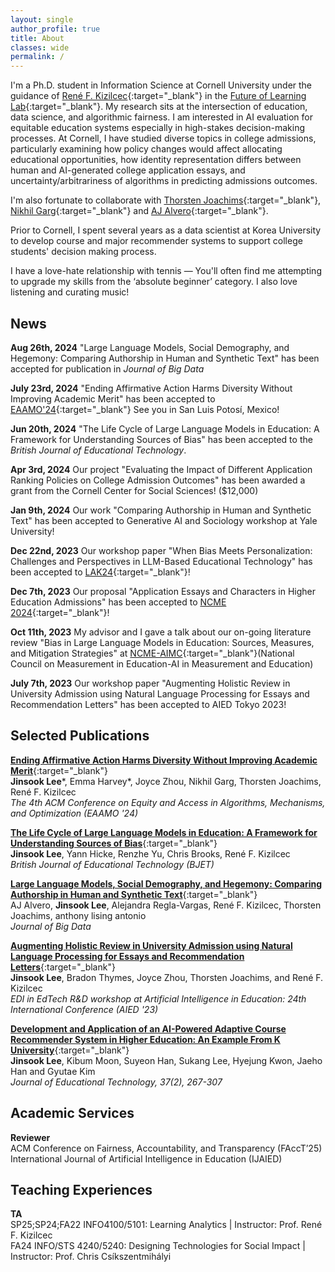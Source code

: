 ```yaml
---
layout: single
author_profile: true
title: About
classes: wide
permalink: /
---
```


I'm a Ph.D. student in Information Science at Cornell University under the guidance of [René F. Kizilcec](https://rene.kizilcec.com){:target="_blank"} in the [Future of Learning Lab](https://learning.cis.cornell.edu/){:target="_blank"}. My research sits at the intersection of education, data science, and algorithmic fairness. I am interested in AI evaluation for equitable education systems especially in high-stakes decision-making processes. At Cornell, I have studied diverse topics in college admissions, particularly examining how policy changes would affect allocating educational opportunities, how identity representation differs between human and AI-generated college application essays, and uncertainty/arbitrariness of algorithms in predicting admissions outcomes.

I'm also fortunate to collaborate with [Thorsten Joachims](https://www.cs.cornell.edu/people/tj){:target="_blank"}, [Nikhil Garg](https://gargnikhil.com){:target="_blank"} and [AJ Alvero](https://ajalvero.com){:target="_blank"}.  

Prior to Cornell, I spent several years as a data scientist at Korea University to develop course and major recommender systems to support college students' decision making process.

I have a love-hate relationship with tennis — You'll often find me attempting to upgrade my skills from the ‘absolute beginner’ category. I also love listening and curating music!

## News
**Aug 26th, 2024** "Large Language Models, Social Demography, and Hegemony: Comparing Authorship in Human and Synthetic Text" has been accepted for publication in *Journal of Big Data* 

**July 23rd, 2024** "Ending Affirmative Action Harms Diversity Without Improving Academic Merit" has been accepted to [EAAMO'24](https://conference.eaamo.org/){:target="_blank"} See you in San Luis Potosí, Mexico!
 
**Jun 20th, 2024** "The Life Cycle of Large Language Models in Education: A Framework for Understanding Sources of Bias" has been accepted to the *British Journal of Educational Technology*. 

**Apr 3rd, 2024** Our project "Evaluating the Impact of Different Application Ranking Policies on College Admission Outcomes" has been awarded a grant from the Cornell Center for Social Sciences! ($12,000)

**Jan 9th, 2024** Our work "Comparing Authorship in Human and Synthetic Text" has been accepted to Generative AI and Sociology workshop at Yale University! 

**Dec 22nd, 2023** Our workshop paper "When Bias Meets Personalization: Challenges and
Perspectives in LLM-Based Educational Technology" has been accepted to [LAK24](https://www.solaresearch.org/events/lak/lak24/){:target="_blank"}!

**Dec 7th, 2023** Our proposal "Application Essays and Characters in Higher Education Admissions" has been accepted to [NCME 2024](https://www.ncme.org/home){:target="_blank"}!

**Oct 11th, 2023** My advisor and I gave a talk about our on-going literature review "Bias in Large Language Models in Education:
Sources, Measures, and Mitigation Strategies" at [NCME-AIMC](https://www.ncme-aime.org/){:target="_blank"}(National Council on Measurement in Education-AI in Measurement and Education) 

**July 7th, 2023** Our workshop paper "Augmenting Holistic Review in University Admission using Natural Language Processing for Essays and Recommendation Letters" has been accepted to AIED Tokyo 2023!

## Selected Publications

[**Ending Affirmative Action Harms Diversity Without Improving Academic Merit**](https://dl.acm.org/doi/abs/10.1145/3689904.3694706){:target="_blank"}\
**Jinsook Lee**\*, Emma Harvey\*, Joyce Zhou, Nikhil Garg, Thorsten Joachims, René F. Kizilcec\
*The 4th ACM Conference on Equity and Access in Algorithms, Mechanisms, and Optimization (EAAMO '24)*

[**The Life Cycle of Large Language Models in Education: A Framework for Understanding Sources of Bias**](https://bera-journals.onlinelibrary.wiley.com/doi/epdf/10.1111/bjet.13505?domain=author&token=GYAQDDMYPJMHC3GGPDQ3){:target="_blank"}\
**Jinsook Lee**, Yann Hicke, Renzhe Yu, Chris Brooks, René F. Kizilcec\
*British Journal of Educational Technology (BJET)*

[**Large Language Models, Social Demography, and Hegemony: Comparing Authorship in Human and Synthetic Text**](https://journalofbigdata.springeropen.com/articles/10.1186/s40537-024-00986-7){:target="_blank"}\
AJ Alvero, **Jinsook Lee**, Alejandra Regla-Vargas, René F. Kizilcec, Thorsten Joachims, anthony lising antonio\
*Journal of Big Data*

[**Augmenting Holistic Review in University Admission using Natural Language Processing for Essays and Recommendation Letters**](https://arxiv.org/pdf/2306.17575.pdf){:target="_blank"}\
**Jinsook Lee**, Bradon Thymes, Joyce Zhou, Thorsten Joachims, and René F. Kizilcec\
*EDI in EdTech R&D workshop at Artificial Intelligence in Education: 24th International Conference (AIED '23)*

[**Development and Application of an AI-Powered Adaptive Course Recommender System in Higher Education: An Example From K University**](https://www.researchgate.net/publication/352876624_Development_and_Application_of_an_AI-Powered_Adaptive_Course_Recommender_System_in_Higher_Education_An_Example_from_K_University){:target="_blank"}\
**Jinsook Lee**, Kibum Moon, Suyeon Han, Sukang Lee, Hyejung Kwon, Jaeho Han and Gyutae Kim\
*Journal of Educational Technology, 37(2), 267-307*

## Academic Services
**Reviewer**\
ACM Conference on Fairness, Accountability, and Transparency (FAccT’25)\
International Journal of Artificial Intelligence in Education (IJAIED)


## Teaching Experiences
**TA**\
SP25;SP24;FA22 INFO4100/5101: Learning Analytics | Instructor: Prof. René F. Kizilcec\
FA24 INFO/STS 4240/5240: Designing Technologies for Social Impact | Instructor: Prof. Chris Csíkszentmihályi 
